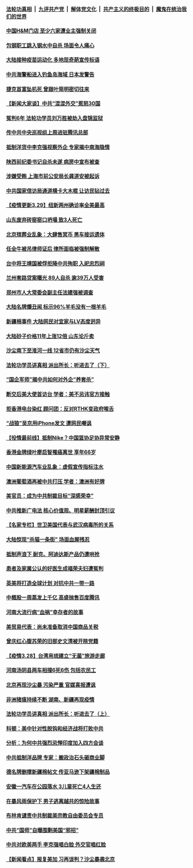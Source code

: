 ####  [法轮功真相](../../../../basic/blob/master/README.md?t=03292331) &nbsp;|&nbsp; [九评共产党](../../../../9ping.md/blob/master/README.md?t=03292331) &nbsp;|&nbsp; [解体党文化](../../../../jtdwh.md/blob/master/README.md?t=03292331)  &nbsp;|&nbsp; [共产主义的终极目的](../../../../gczydzjmd.md/blob/master/README.md?t=03292331) &nbsp;|&nbsp; [魔鬼在统治我们的世界](../../../../mgztzwmdsj.md/blob/master/README.md?t=03292331) 

#### [中国H&M门店 至少六家遭业主强制关闭](../pages/nsc413/n12843404.md?t=03292331) 

#### [包钢职工跳入钢水中自杀 场面令人痛心](../pages/nsc413/n12843570.md?t=03292331) 

#### [大陆接种疫苗运动化 多地现奇葩宣传标语](../pages/nsc413/n12843112.md?t=03292331) 

#### [中共海警船进入钓鱼岛海域 日本发警告](../pages/nsc413/n12843411.md?t=03292331) 

#### [捷克首富坠机死 曾跟叶简明密切往来](../pages/nsc413/n12843194.md?t=03292331) 

#### [【新闻大家谈】中共“混混外交”惹怒30国](../pages/nsc413/n12843389.md?t=03292331) 

#### [冤判6年 法轮功学员刘万胜被劫入盘锦监狱](../pages/nsc413/n12841327.md?t=03292331) 

#### [传中共中央巡视组上周进驻腾讯总部](../pages/nsc413/n12843135.md?t=03292331) 

#### [抵制洋货中李克强视察外企 专家揭中南海隐情](../pages/nsc413/n12841954.md?t=03292331) 

#### [陕西前纪委书记自杀未遂 病房中宣布被查](../pages/nsc413/n12843123.md?t=03292331) 

#### [涉嫌受贿 上海市前公安局长龚道安被起诉](../pages/nsc413/n12842996.md?t=03292331) 

#### [中共国家信访局通道横卡大木棍 让访民钻过去](../pages/nsc413/n12843107.md?t=03292331) 

#### [【疫情更新3.29】纽新两州确诊率全美最高](../pages/nsc413/n12842865.md?t=03292331) 

#### [山东废弃砖窑窑口坍塌 致3人死亡](../pages/nsc413/n12842784.md?t=03292331) 

#### [北京殡葬业乱象：大肆售冥币 黑车接运遗体](../pages/nsc413/n12842891.md?t=03292331) 


#### [任全牛被吊律师证后 律所面临被强制解散](../pages/nsc413/n12842803.md?t=03292331) 

#### [台中将王靖国被俘拒降中共殉职 入祀忠烈祠](../pages/nsc413/n12842838.md?t=03292331) 

#### [兰州套路贷案曝光 89人自杀 逾39万人受害](../pages/nsc413/n12842467.md?t=03292331) 

#### [郑州市人大常委会副主任法建强被调查](../pages/nsc413/n12842579.md?t=03292331) 

#### [大陆名牌爆丑闻 标示96%羊毛没有一根羊毛](../pages/nsc413/n12842439.md?t=03292331) 

#### [新疆棉事件 大陆网民对宜家与LV态度迥异](../pages/nsc413/n12842397.md?t=03292331) 

#### [大陆砂子价格11年上涨12倍 山东论斤卖](../pages/nsc413/n12841974.md?t=03292331) 

#### [沙尘南下至淮河一线 12省市仍有沙尘天气](../pages/nsc413/n12838258.md?t=03292331) 

#### [法轮功学员讲真相 派出所长：听进去了（下）](../pages/nsc413/n12840931.md?t=03292331) 

#### [“国企军师”揭中共如何对外企“养套杀”](../pages/nsc413/n12841655.md?t=03292331) 

#### [断交后美大使首访台 学者：美不忌讳官方接触](../pages/nsc413/n12842137.md?t=03292331) 

#### [拒香港电台染红 顾问团：反对RTHK变政府喉舌](../pages/nsc413/n12841944.md?t=03292331) 

#### [“战狼”吴京用iPhone发文 遭网民嘲讽](../pages/nsc413/n12841758.md?t=03292331) 

#### [【役情最前线】抵制Nike？中国篮协足协异常安静](../pages/nsc413/n12841481.md?t=03292331) 

#### [香港金牌绿叶廖启智罹癌离世 享年66岁](../pages/nsc413/n12841453.md?t=03292331) 

#### [中国新能源汽车业乱象：虚假宣传指标注水](../pages/nsc413/n12841832.md?t=03292331) 

#### [澳洲葡萄酒再被中共打压 学者：澳洲有好牌](../pages/nsc413/n12841754.md?t=03292331) 

#### [美官员：成为中共制裁目标“深感荣幸”](../pages/nsc413/n12841731.md?t=03292331) 

#### [中共推新广电法 核心价值观、明星薪酬封顶引议](../pages/nsc413/n12841553.md?t=03292331) 

#### [【名家专栏】世卫美国代表与武汉病毒所的关系](../pages/nsc413/n12841168.md?t=03292331) 

#### [大陆惊现“杀猫一条街” 场面血腥残忍](../pages/nsc413/n12841557.md?t=03292331) 

#### [抵制声浪下 耐克、阿迪达斯产品仍遭哄抢](../pages/nsc413/n12841466.md?t=03292331) 

#### [患者及家属公认的好医生成福荣夫妇遭冤判](../pages/nsc413/n12840928.md?t=03292331) 

#### [英美将打造全球计划 对抗中共一带一路](../pages/nsc413/n12841447.md?t=03292331) 

#### [中概股一周蒸发上千亿 高盛抛售百度腾讯](../pages/nsc413/n12841318.md?t=03292331) 

#### [河南大流行病“血祸”幸存者的故事](../pages/nsc413/n12841040.md?t=03292331) 

#### [美贸易代表：尚未准备取消中国商品关税](../pages/nsc413/n12841304.md?t=03292331) 

#### [曾庆红心腹苏荣的旧部史文清被开除党籍](../pages/nsc413/n12841045.md?t=03292331) 

#### [【疫情3.28】台湾帛琉建立“无菌”旅游走廊](../pages/nsc413/n12840844.md?t=03292331) 

#### [河南汤阴县两车相撞6死6伤 包括农民工](../pages/nsc413/n12841030.md?t=03292331) 

#### [北京再现沙尘暴 污染严重 官媒喜报遭讽](../pages/nsc413/n12840743.md?t=03292331) 

#### [非洲猪瘟持续不断 湖南、新疆再现疫情](../pages/nsc413/n12840865.md?t=03292331) 

#### [法轮功学员讲真相 派出所长：听进去了（上）](../pages/nsc413/n12840925.md?t=03292331) 

#### [科顿：美中针对性脱钩和经济战将打败中共](../pages/nsc413/n12826037.md?t=03292331) 

#### [分析：为何中共强烈忌惮印度加入四方会谈](../pages/nsc413/n12834329.md?t=03292331) 


#### [中共抵制洋品牌 专家：搬政治石头砸商业脚](../pages/nsc413/n12840704.md?t=03292331) 

#### [德名牌删撑新疆棉帖文 传亚马逊下架疆棉制品](../pages/nsc413/n12840685.md?t=03292331) 

#### [安徽一汽车在公园落水 3儿童死亡4人生还](../pages/nsc413/n12840689.md?t=03292331) 

#### [在暴风雨保护下 男子逃离越共的惊险故事](../pages/nsc413/n12831850.md?t=03292331) 

#### [布林肯谴责中共制裁美宗教自由委员会专员](../pages/nsc413/n12840404.md?t=03292331) 

#### [中共“国师”自曝围剿美国“邪招”](../pages/nsc413/n12839697.md?t=03292331) 

#### [中共对欧美两手 李克强唱白脸 外交官唱红脸](../pages/nsc413/n12839527.md?t=03292331) 

#### [【新闻看点】报复美加 习再误判？沙尘暴袭北京](../pages/nsc413/n12840158.md?t=03292331) 

